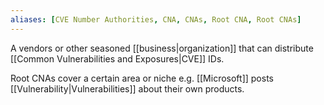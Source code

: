 ```yaml
---
aliases: [CVE Number Authorities, CNA, CNAs, Root CNA, Root CNAs]
---
```


A vendors or other seasoned [[business|organization]] that can distribute [[Common Vulnerabilities and Exposures|CVE]] IDs.

Root CNAs cover a certain area or niche e.g. [[Microsoft]] posts [[Vulnerability|Vulnerabilities]] about their own products.
